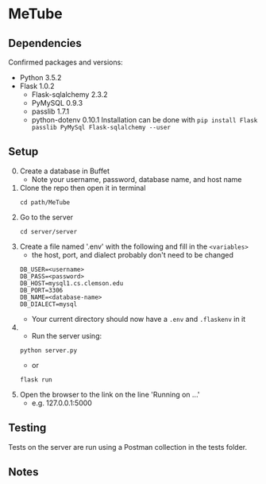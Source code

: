 # MeTube

## Dependencies
Confirmed packages and versions:
- Python 3.5.2
- Flask 1.0.2
  - Flask-sqlalchemy 2.3.2
  - PyMySQL 0.9.3
  - passlib 1.7.1
  - python-dotenv 0.10.1
Installation can be done with `pip install Flask passlib PyMySql Flask-sqlalchemy --user`

## Setup
0. Create a database in Buffet
   - Note your username, password, database name, and host name
1. Clone the repo then open it in terminal
    ```
    cd path/MeTube
    ```
2. Go to the server
    ```
    cd server/server
    ```
3. Create a file named '.env' with the following and fill in the `<variables>`
   - the host, port, and dialect probably don't need to be changed
    ```
    DB_USER=<username>
    DB_PASS=<password>
    DB_HOST=mysql1.cs.clemson.edu
    DB_PORT=3306
    DB_NAME=<database-name>
    DB_DIALECT=mysql
    ```
   - Your current directory should now have a `.env` and `.flaskenv` in it
4. 
   - Run the server using:
    ```
    python server.py
    ```
   - or
    ```
    flask run
    ```
5. Open the browser to the link on the line 'Running on ...'
   - e.g. 127.0.0.1:5000

## Testing
Tests on the server are run using a Postman collection in the tests folder.

## Notes

